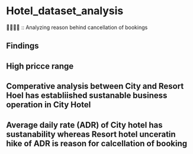 # Hotel_dataset_analysis
👨‍💻👨‍💻 :: Analyzing reason behind cancellation of bookings
## Findings 
## High pricce range 
## Comperative analysis between City and Resort Hoel has establiished sustanable business operation in City Hotel
## Average daily rate (ADR) of City hotel has sustanability whereas Resort hotel unceratin hike of ADR is reason for calcellation of booking
